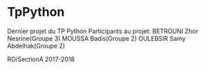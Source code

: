# TpPython
Dernier projet du TP Python
Participants au projet:
BETROUNI Zhor Nesrine(Groupe 3)
MOUSSA Badis(Groupe 2)
OULEBSIR Samy Abdelhak(Groupe 2)

RO/SectionA
2017-2018
